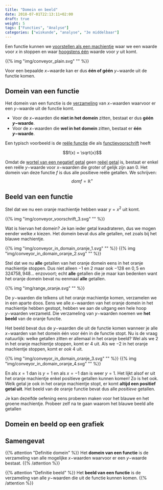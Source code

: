 ```yaml
---
title: "Domein en beeld"
date: 2018-07-01T22:13:11+02:00
draft: true
weight: 5
tags: ["Functies", "Analyse"]
categories: ["wiskunde", "analyse", "3e middelbaar"]
---
```

Een functie kunnen we [voorstellen als een machientje](../intro) waar we een
waarde voor $x$ in stoppen en waar [hoogstens één](../intro#samengevat) waarde
voor $y$ uit komt.

{{% img "img/conveyor_plain.svg" "" %}}

Voor een bepaalde $x-$waarde kan er dus **één of géén** $y-$waarde uit de
functie komen.

## Domein van een functie
Het domein van een functie is de [verzameling](../../algemeen/verzamelingen)
van $x-$waarden waarvoor er een $y-$waarde uit de functie komt.

* Voor de $x-$waarden die **niet in het domein** zitten, bestaat er dus **géén
$y-$waarde**.
* Voor de $x-$waarden die **wel in het domein** zitten, bestaat er **één
$y-$waarde**.

Een typisch voorbeeld is de [reële functie](../reele_functies) die als
[functievoorschrift](../voorschrift) heeft

$$f(x) = \sqrt{x}$$

Omdat de [wortel van een negatief
getal](../../algemeen/vierkantswortel#vierkantswortel-van-een-negatief-getal)
geen [reëel getal](../../algemeen/reele_getallen) is, bestaat er enkel een
reële $y-$waarde voor $x-$waarden die groter of gelijk zijn aan $0$. Het domein
van deze functie $f$ is dus alle positieve reële getallen. We schrijven:
$$dom f = \mathbb{R}^+$$

## Beeld van een functie
Stel dat we nu een oranje machientje hebben waar $y=x^2$ uit komt.

{{% img "img/conveyor_voorschrift_3.svg" "" %}}

Wat is hiervan het domein? Je kan ieder getal kwadrateren, dus we mogen eender welke $x$ kiezen.
Het domein bevat dus alle getallen, net zoals bij het blauwe machientje.

{{% img "img/conveyor_in_domain_oranje_1.svg" "" %}}
{{% img "img/conveyor_in_domain_oranje_2.svg" "" %}}

Stel dat we nu **alle** getallen van het oranje domein eens in het oranje machientje stoppen. Dus niet alleen $-1$ en $2$
maar ook $-128$ en $0,5$ en $324758,948...$ enzovoort; echt **alle** getallen die je maar kan
bedenken want het oranje domein bevat nu eenmaal **alle** getallen.

{{% img "img/range_oranje.svg" "" %}}

De $y-$waarden die telkens uit het oranje machientje komen, verzamelen we in een aparte doos.
Eens we alle $x-$waarden van het oranje domein in het machientje hebben gestopt,
hebben we aan de uitgang een hele hoop $y-$waarden verzameld. Die verzameling
van $y-$waarden noemen we **het beeld** van de oranje functie.

Het beeld bevat dus de $y-$waarden die uit de functie komen wanneer je alle $x-$waarden van het domein één voor één in de functie stopt.
Nu is de vraag natuurlijk: welke getallen zitten er allemaal in het oranje beeld?
Wel als we $2$ in het oranje machientje stoppen, komt er $4$ uit. Als we
$-2$ in het oranje machientje stoppen, komt er *ook* $4$ uit.

{{% img "img/conveyor_in_domain_oranje_3.svg" "" %}}
{{% img "img/conveyor_in_domain_oranje_4.svg" "" %}}

En als $x=1$ dan is $y=1$ en als $x=-1$ dan is weer $y=1$. Het lijkt alsof er uit het oranje machientje
enkel positieve getallen kunnen komen! Zo is het ook. Welk getal je ook in het
oranje machientje stopt, er komt **altijd een positief getal uit**. Het beeld
van de oranje functie bevat dus alle *positieve* getallen.

Je kan dezelfde oefening eens proberen maken voor het blauwe en het groene
machientje. Probeer zelf na te gaan waarom het blauwe beeld alle getallen

## Domein en beeld op een grafiek

## Samengevat
{{% attention "Definitie domein" %}}
Het **domein van een functie** is de verzameling van alle mogelijke $x-$waarden
waarvoor er een $y-$waarde bestaat.
{{% /attention %}}

{{% attention "Definitie beeld" %}}
Het **beeld van een functie** is de verzameling van alle $y-$waarden die uit de
functie kunnen komen.
{{% /attention %}}

